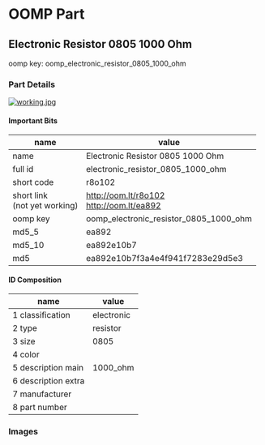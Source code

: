 # OOMP Part  
## Electronic Resistor 0805 1000 Ohm  
  
oomp key: oomp_electronic_resistor_0805_1000_ohm  
  
### Part Details  
  
[![working.jpg](working_600.jpg)](working.jpg)  
  
#### Important Bits  
| name | value | 
| --- | --- | 
| name | Electronic Resistor 0805 1000 Ohm | 
| full id | electronic_resistor_0805_1000_ohm | 
| short code | r8o102 | 
| short link<br>(not yet working) | http://oom.lt/r8o102<br>http://oom.lt/ea892 | 
| oomp key | oomp_electronic_resistor_0805_1000_ohm | 
| md5_5 | ea892 | 
| md5_10 | ea892e10b7 | 
| md5 | ea892e10b7f3a4e4f941f7283e29d5e3 | 
#### ID Composition  
| name | value | 
| --- | --- | 
| 1 classification | electronic | 
| 2 type | resistor | 
| 3 size | 0805 | 
| 4 color |  | 
| 5 description main | 1000_ohm | 
| 6 description extra |  | 
| 7 manufacturer |  | 
| 8 part number |  | 
### Images  
